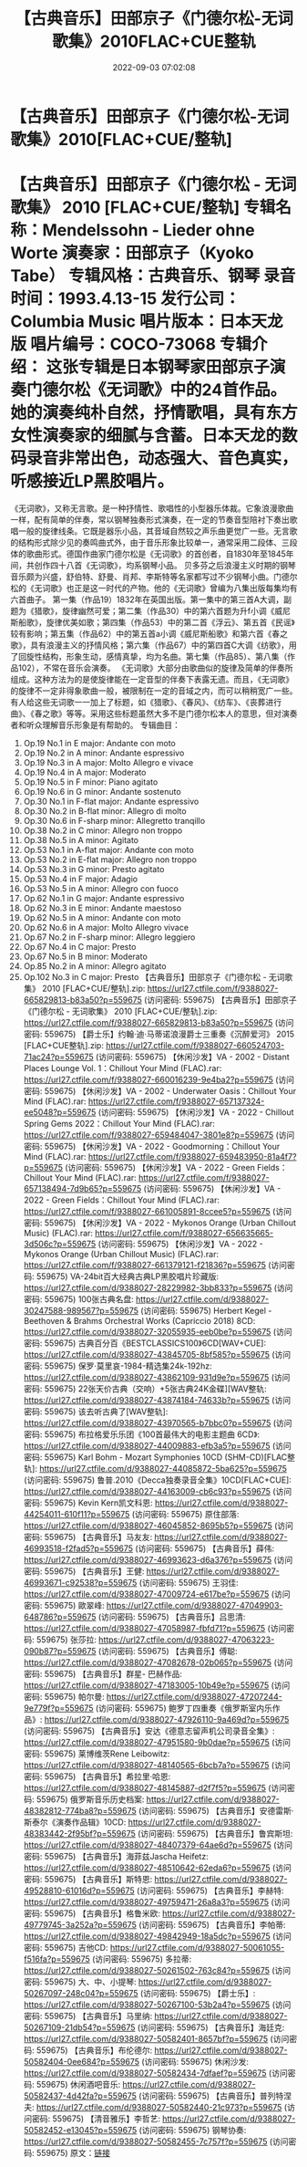 ﻿---
title: 【古典音乐】田部京子《门德尔松-无词歌集》2010FLAC+CUE整轨
date: 2022-09-03 07:02:08
categories: 古典音乐、新世纪、纯音雅乐
tags: 华语中文
---
# 【古典音乐】田部京子《门德尔松-无词歌集》2010[FLAC+CUE/整轨]

【古典音乐】田部京子《门德尔松 - 无词歌集》 2010
[FLAC+CUE/整轨]
专辑名称：Mendelssohn - Lieder ohne Worte
演奏家：田部京子（Kyoko Tabe）
专辑风格：古典音乐、钢琴
录音时间：1993.4.13-15
发行公司：Columbia Music
唱片版本：日本天龙版
唱片编号：COCO-73068
专辑介绍：
这张专辑是日本钢琴家田部京子演奏门德尔松《无词歌》中的24首作品。她的演奏纯朴自然，抒情歌唱，具有东方女性演奏家的细腻与含蓄。日本天龙的数码录音非常出色，动态强大、音色真实，听感接近LP黑胶唱片。
=======================
《无词歌》，又称无言歌。是一种抒情性、歌唱性的小型器乐体裁。它象浪漫歌曲一样，配有简单的伴奏，常以钢琴独奏形式演奏，在一定的节奏音型陪衬下奏出歌唱一般的旋律线条。它既是器乐小品，其音域自然较之声乐曲更觉广一些。无言歌的结构形式除少见的奏鸣曲式外，由于音乐形象比较单一，通常采用二段体、三段体的歌曲形式。德国作曲家门德尔松是《无词歌》的首创者，自1830年至1845年间，共创作四十八首《无词歌》，均系钢琴小品。
贝多芬之后浪漫主义时期的钢琴音乐颇为兴盛，舒伯特、舒曼、肖邦、李斯特等名家都写过不少钢琴小曲。门德尔松的《无词歌》也正是这一时代的产物。他的《无词歌》曾编为八集出版每集均有六首曲子。
第一集（作品19）1832年在英国出版。第一集中的第三首A大调，副题为《猎歌》，旋律幽然可爱；第二集（作品30）中的第六首题为升f小调《威尼斯船歌》，旋律优美如歌；第四集（作品53）中的第二首《浮云》、第五首《民谣》较有影响；第五集（作品62）中的第五首a小调《威尼斯船歌》和第六首《春之歌》，具有浪漫主义的抒情风格；第六集（作品67）中的第四首C大调《纺歌》，用了回旋性结构，形象生动，感情真挚，均为名曲。第七集（作品85）、第八集（作品102），不常在音乐会演奏。
《无词歌》大部分由歌曲似的旋律及简单的伴奏所组成。这种方法为的是使旋律能在一定音型的伴奏下表露无遗。而且，《无词歌》的旋律不一定非得象歌曲一般，被限制在一定的音域之内，而可以稍稍宽广一些。有人给这些无词歌一一加上了标题，如《猎歌》、《春风》、《纺车》、《丧葬进行曲》、《春之歌》等等。采用这些标题虽然大多不是门德尔松本人的意思，但对演奏者和听众理解音乐形象是有帮助的。
专辑曲目：
01. Op.19 No.1 in E major: Andante con moto
02. Op.19 No.2 in A minor: Andante espressivo
03. Op.19 No.3 in A major: Molto Allegro e vivace
04. Op.19 No.4 in A major: Moderato
05. Op.19 No.5 in F minor: Piano agitato
06. Op.19 No.6 in G minor: Andante sostenuto
07. Op.30 No.1 in F-flat major: Andante espressivo
08. Op.30 No.2 in B-flat minor: Allegro di molto
09. Op.30 No.6 in F-sharp minor: Allegretto tranqillo
10. Op.38 No.2 in C minor: Allegro non troppo
11. Op.38 No.5 in A minor: Agitato
12. Op.53 No.1 in A-flat major: Andante con moto
13. Op.53 No.2 in E-flat major: Allegro non troppo
14. Op.53 No.3 in G minor: Presto agitato
15. Op.53 No.4 in F major: Adagio
16. Op.53 No.5 in A minor: Allegro con fuoco
17. Op.62 No.1 in G major: Andante espressivo
18. Op.62 No.3 in E minor: Andante maestoso
19. Op.62 No.5 in A minor: Andante con moto
20. Op.62 No.6 in A major: Molto Allegro vivace
21. Op.67 No.2 in F-sharp minor: Allegro leggiero
22. Op.67 No.4 in C major: Presto
23. Op.67 No.5 in B minor: Moderato
24. Op.85 No.2 in A minor: Allegro agitato
25. Op.102 No.3 in C major: Presto
【古典音乐】田部京子《门德尔松 - 无词歌集》 2010 [FLAC+CUE/整轨].zip: https://url27.ctfile.com/f/9388027-665829813-b83a50?p=559675
(访问密码: 559675)
【古典音乐】田部京子《门德尔松 - 无词歌集》 2010 [FLAC+CUE/整轨].zip: https://url27.ctfile.com/f/9388027-665829813-b83a50?p=559675
(访问密码: 559675)
【爵士乐】约翰·迪·马蒂诺浪漫爵士三重奏《沉醉爱河》 2015 [FLAC+CUE整轨].zip: https://url27.ctfile.com/f/9388027-660524703-71ac24?p=559675
(访问密码: 559675)
【休闲沙发】VA - 2002 - Distant Places Lounge Vol. 1：Chillout Your
Mind (FLAC).rar: https://url27.ctfile.com/f/9388027-660016239-9e4ba2?p=559675
(访问密码: 559675)
【休闲沙发】VA - 2002 - Underwater Oasis：Chillout Your Mind
(FLAC).rar: https://url27.ctfile.com/f/9388027-657137324-ee5048?p=559675
(访问密码: 559675)
【休闲沙发】VA - 2022 - Chillout Spring Gems 2022：Chillout Your Mind
(FLAC).rar: https://url27.ctfile.com/f/9388027-659484047-3801e8?p=559675
(访问密码: 559675)
【休闲沙发】VA - 2022 - Goodmorning：Chillout Your Mind (FLAC).rar:
https://url27.ctfile.com/f/9388027-659483950-81a4f7?p=559675
(访问密码: 559675)
【休闲沙发】VA - 2022 - Green Fields：Chillout Your Mind (FLAC).rar:
https://url27.ctfile.com/f/9388027-657138494-7d9b65?p=559675
(访问密码: 559675)
【休闲沙发】VA - 2022 - Green Fields：Chillout Your Mind (FLAC).rar:
https://url27.ctfile.com/f/9388027-661005891-8ccee5?p=559675
(访问密码: 559675)
【休闲沙发】VA - 2022 - Mykonos Orange (Urban Chillout Music)
(FLAC).rar: https://url27.ctfile.com/f/9388027-656635665-3d506c?p=559675
(访问密码: 559675)
【休闲沙发】VA - 2022 - Mykonos Orange (Urban Chillout Music)
(FLAC).rar: https://url27.ctfile.com/f/9388027-661379121-f21836?p=559675
(访问密码: 559675)
VA-24bit百大经典古典LP黑胶唱片珍藏版: https://url27.ctfile.com/d/9388027-28229982-3bb833?p=559675
(访问密码: 559675)
100张古典名盘: https://url27.ctfile.com/d/9388027-30247588-989567?p=559675
(访问密码: 559675)
Herbert Kegel - Beethoven & Brahms Orchestral Works
(Capriccio 2018) 8CD: https://url27.ctfile.com/d/9388027-32055935-eeb0be?p=559675
(访问密码: 559675)
古典百分百《BESTCLASSICS100》6CD[WAV+CUE]: https://url27.ctfile.com/d/9388027-43845705-8bf585?p=559675
(访问密码: 559675)
保罗·莫里哀-1984-精选集24k-192hz: https://url27.ctfile.com/d/9388027-43862109-931d9e?p=559675
(访问密码: 559675)
22张天价古典（交响）+5张古典24K金碟][WAV整轨: https://url27.ctfile.com/d/9388027-43874184-74633b?p=559675
(访问密码: 559675)
该去听古典了[WAV整轨]: https://url27.ctfile.com/d/9388027-43970565-b7bbc0?p=559675
(访问密码: 559675)
布拉格爱乐乐团《100首最伟大的电影主题曲 6CD》: https://url27.ctfile.com/d/9388027-44009883-efb3a5?p=559675
(访问密码: 559675)
Karl Bohm - Mozart Symphonies 10CD (SHM-CD)[FLAC整轨]: https://url27.ctfile.com/d/9388027-44085872-5ba625?p=559675
(访问密码: 559675)
鲁普.2010《Decca独奏录音全集》10CD[FLAC+CUE]: https://url27.ctfile.com/d/9388027-44163009-cb6c93?p=559675
(访问密码: 559675)
Kevin Kern凯文科恩: https://url27.ctfile.com/d/9388027-44254011-610f11?p=559675
(访问密码: 559675)
原住部落: https://url27.ctfile.com/d/9388027-46045852-8695b5?p=559675
(访问密码: 559675)
【古典音乐】马友友: https://url27.ctfile.com/d/9388027-46993518-f2fad5?p=559675
(访问密码: 559675)
【古典音乐】薛伟: https://url27.ctfile.com/d/9388027-46993623-d6a376?p=559675
(访问密码: 559675)
【古典音乐】王健: https://url27.ctfile.com/d/9388027-46993671-c92538?p=559675
(访问密码: 559675)
王羽佳: https://url27.ctfile.com/d/9388027-47009724-e617be?p=559675
(访问密码: 559675)
歐翠峰: https://url27.ctfile.com/d/9388027-47049903-648786?p=559675
(访问密码: 559675)
【古典音乐】吕思清: https://url27.ctfile.com/d/9388027-47058987-fbfd71?p=559675
(访问密码: 559675)
张莎拉: https://url27.ctfile.com/d/9388027-47063223-090b87?p=559675
(访问密码: 559675)
【古典音乐】傅聪: https://url27.ctfile.com/d/9388027-47082678-02b065?p=559675
(访问密码: 559675)
【古典音乐】群星- 巴赫作品: https://url27.ctfile.com/d/9388027-47183005-10b49e?p=559675
(访问密码: 559675)
帕尔曼: https://url27.ctfile.com/d/9388027-47207244-9e779f?p=559675
(访问密码: 559675)
鲍罗丁四重奏《俄罗斯室内乐作品》: https://url27.ctfile.com/d/9388027-47926110-9a469d?p=559675
(访问密码: 559675)
【古典音乐】安达《德意志留声机公司录音全集》: https://url27.ctfile.com/d/9388027-47951580-9b0dae?p=559675
(访问密码: 559675)
莱博维茨Rene Leibowitz: https://url27.ctfile.com/d/9388027-48140565-6bcb7a?p=559675
(访问密码: 559675)
【古典音乐】希拉里·哈恩: https://url27.ctfile.com/d/9388027-48145887-d2f7f5?p=559675
(访问密码: 559675)
俄罗斯音乐历史档案: https://url27.ctfile.com/d/9388027-48382812-774ba8?p=559675
(访问密码: 559675)
【古典音乐】安德雷斯·斯泰尔《演奏作品辑》10CD: https://url27.ctfile.com/d/9388027-48383442-2f95bf?p=559675
(访问密码: 559675)
【古典音乐】鲁宾斯坦: https://url27.ctfile.com/d/9388027-48407379-64ae6d?p=559675
(访问密码: 559675)
【古典音乐】海菲兹Jascha Heifetz: https://url27.ctfile.com/d/9388027-48510642-62eda6?p=559675
(访问密码: 559675)
【古典音乐】斯特恩: https://url27.ctfile.com/d/9388027-49528810-61016d?p=559675
(访问密码: 559675)
【古典音乐】李赫特: https://url27.ctfile.com/d/9388027-49759471-26a8a3?p=559675
(访问密码: 559675)
【古典音乐】格鲁米欧: https://url27.ctfile.com/d/9388027-49779745-3a252a?p=559675
(访问密码: 559675)
【古典音乐】李帕蒂: https://url27.ctfile.com/d/9388027-49842949-18a5dc?p=559675
(访问密码: 559675)
吉他CD: https://url27.ctfile.com/d/9388027-50061055-f516fa?p=559675
(访问密码: 559675)
多拉蒂: https://url27.ctfile.com/d/9388027-50261502-763c84?p=559675
(访问密码: 559675)
大、中、小提琴: https://url27.ctfile.com/d/9388027-50267097-248c04?p=559675
(访问密码: 559675)
【爵士乐】: https://url27.ctfile.com/d/9388027-50267100-53b2a4?p=559675
(访问密码: 559675)
【古典音乐】马里纳: https://url27.ctfile.com/d/9388027-50267109-21db54?p=559675
(访问密码: 559675)
【古典音乐】海廷克: https://url27.ctfile.com/d/9388027-50582401-8657bf?p=559675
(访问密码: 559675)
【古典音乐】布伦德尔: https://url27.ctfile.com/d/9388027-50582404-0ee684?p=559675
(访问密码: 559675)
休闲沙发: https://url27.ctfile.com/d/9388027-50582434-7dfaef?p=559675
(访问密码: 559675)
休闲酒吧音乐: https://url27.ctfile.com/d/9388027-50582437-4d42fa?p=559675
(访问密码: 559675)
【古典音乐】普列特涅夫: https://url27.ctfile.com/d/9388027-50582440-21c973?p=559675
(访问密码: 559675)
【清音雅乐】李哲艺: https://url27.ctfile.com/d/9388027-50582452-e13045?p=559675
(访问密码: 559675)
钢琴协奏: https://url27.ctfile.com/d/9388027-50582455-7c757f?p=559675
(访问密码: 559675)
原文：[链接](https://blog.sina.com.cn/s/blog_1647c7e7601030z6w.html)